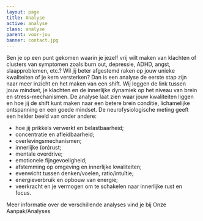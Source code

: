 ```yaml
---
layout: page
title: Analyse
active: analyse
class: analyse
parent: voor-jou
banner: contact.jpg
---
```

Ben je op een punt gekomen waarin je jezelf vrij wilt maken van klachten of clusters van symptomen zoals burn out, depressie, ADHD, angst, slaapproblemen, etc.? Wil jij beter afgestemd raken op jouw unieke kwaliteiten of je kern versterken? Dan is een analyse de  eerste stap zijn naar meer inzicht en het maken van een shift. Wij leggen de link tussen jouw mindset, je klachten en de innerlijke dynamiek op het niveau van brein en stress-mechanismen. De analyse laat zien waar jouw kwaliteiten liggen en hoe jij de shift kunt maken naar een betere brein conditie, lichamelijke ontspanning en een goede mindset. De neurofysiologische meting geeft een helder beeld van onder andere:

* hoe jij prikkels verwerkt en belastbaarheid;
* concentratie en afleidbaarheid;
* overlevingsmechanismen;
* innerlijke (on)rust;
* mentale overdrive;
* emotionele fijngevoeligheid;
* afstemming op omgeving en innerlijke kwaliteiten;
* evenwicht tussen denken/voelen, ratio/intuïtie;
* energieverbruik en opbouw van energie;
* veerkracht en je vermogen om te schakelen naar innerlijke rust en focus.

Meer informatie over de verschillende analyses vind je bij Onze Aanpak/Analyses